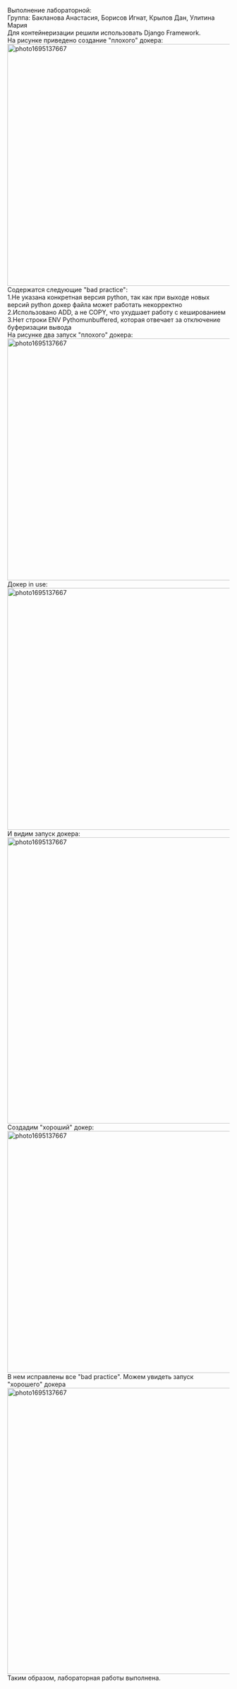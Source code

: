 Выполнение лабораторной: \
Группа: Бакланова Анастасия, Борисов Игнат, Крылов Дан, Улитина Мария  
Для контейнеризации решили использовать Django Framework. \
На рисунке приведено создание "плохого" докера: \
<img width="547" alt="photo1695137667" src="https://github.com/UlitiM2/group/assets/113083737/0349423c-7aea-4bfd-a31b-0d71de5a81f6"> \
Содержатся следующие "bad practice": \
1.Не указана конкретная версия python, так как при выходе новых версий python докер файла может работать некорректно\
2.Использовано ADD, а не COPY, что ухудшает работу с кешированием \
3.Нет строки ENV Pythomunbuffered, которая отвечает за отключение буферизации вывода  \
На рисунке два запуск "плохого" докера: \
<img width="547" alt="photo1695137667" src="https://github.com/UlitiM2/group/assets/113083737/7c05b21e-fc1a-451d-97db-ac7a79e8ec18"> \
Докер in use: \
<img width="547" alt="photo1695137667" src="https://github.com/UlitiM2/group/assets/113083737/08875fbe-ebaa-46a9-a0a3-4ae874e016b6"> \
И видим запуск докера: \
<img width="647" alt="photo1695137667" src="https://github.com/UlitiM2/group/assets/113083737/04efac88-bf67-4350-b55b-0fcd0534e2a7"> \
Создадим "хороший" докер: \
<img width="547" alt="photo1695137667" src="https://github.com/UlitiM2/group/assets/113083737/a8d7b018-0329-40e2-8cc0-f2e942eaddf2"> \
В нем исправлены все "bad practice". Можем увидеть запуск "хорошего" докера \
<img width="647" alt="photo1695137667" src="https://github.com/UlitiM2/group/assets/113083737/c2c0735e-86c2-458f-aa94-73c0dcbe0822"> \
Таким образом, лабораторная работы выполнена.
